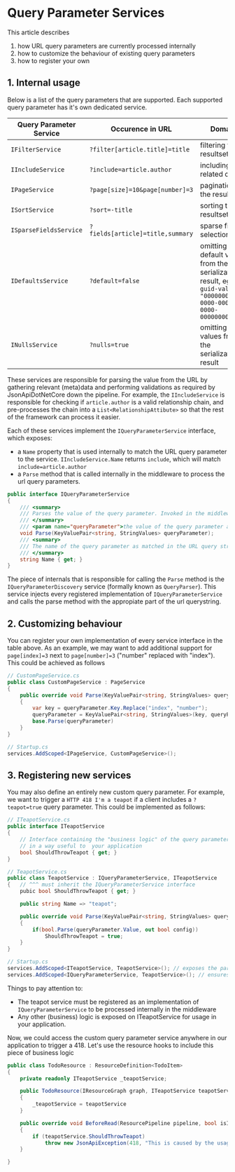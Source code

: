 # Query Parameter Services

This article describes 
1. how URL query parameters are currently processed internally 
2. how to customize the behaviour of existing query parameters
3. how to register your own

##  1. Internal usage

Below is a list of the query parameters that are supported. Each supported query parameter has it's own dedicated service.

| Query Parameter Service | Occurence in URL                 | Domain                                                |
|-------------------------|----------------------------------|-------------------------------------------------------|
| `IFilterService`        | `?filter[article.title]=title`   | filtering the resultset                               |
| `IIncludeService`       | `?include=article.author`        | including related data                                |
| `IPageService`          | `?page[size]=10&page[number]=3`  | pagination of the resultset                           |
| `ISortService`          | `?sort=-title`                   | sorting the resultset                                 |
| `ISparseFieldsService`  | `?fields[article]=title,summary` | sparse field selection                                |
| `IDefaultsService`      | `?default=false`                 | omitting default values from the serialization result, eg `guid-value": "00000000-0000-0000-0000-000000000000"` |
| `INullsService`         | `?nulls=true`                    | omitting null values from the serialization result    |


These services are responsible for parsing the value from the URL by gathering relevant (meta)data and performing validations as required by JsonApiDotNetCore down the pipeline. For example, the `IIncludeService` is responsible for checking if `article.author` is a valid relationship chain, and pre-processes the chain into a `List<RelationshipAttibute>` so that the rest of the framework can process it easier.

Each of these services implement the `IQueryParameterService` interface, which exposes:
* a `Name` property that is used internally to match the URL query parameter to the service.
	`IIncludeService.Name` returns `include`, which will match `include=article.author`
* a `Parse` method that is called internally in the middleware to process the url query parameters.


```c#
public interface IQueryParameterService
{
    /// <summary>
    /// Parses the value of the query parameter. Invoked in the middleware.
    /// </summary>
    /// <param name="queryParameter">the value of the query parameter as retrieved from the url</param>
    void Parse(KeyValuePair<string, StringValues> queryParameter);
    /// <summary>
    /// The name of the query parameter as matched in the URL query string.
    /// </summary>
    string Name { get; }
}
``` 

The piece of internals that is responsible for calling the `Parse` method is the `IQueryParameterDiscovery` service (formally known as `QueryParser`). This service injects every registered implementation of `IQueryParameterService` and calls the parse method with the appropiate part of the url querystring.


## 2. Customizing behaviour
You can register your own implementation of every service interface in the table above. As an example, we may want to add additional support for `page[index]=3` next to `page[number]=3` ("number" replaced with "index"). This could be achieved as follows

```c#
// CustomPageService.cs
public class CustomPageService : PageService
{
    public override void Parse(KeyValuePair<string, StringValues> queryParameter)
    {	
    	var key = queryParameter.Key.Replace("index", "number");
    	queryParameter = KeyValuePair<string, StringValues>(key, queryParameter.Value);
    	base.Parse(queryParameter)
    }
}

// Startup.cs
services.AddScoped<IPageService, CustomPageService>();
```

## 3. Registering new services
You may also define an entirely new custom query parameter. For example, we want to trigger a `HTTP 418 I'm a teapot` if a client includes a `?teapot=true` query parameter. This could be implemented as follows:


```c#
// ITeapotService.cs
public interface ITeapotService
{
	// Interface containing the "business logic" of the query parameter service, 
	// in a way useful to  your application
	bool ShouldThrowTeapot { get; }
}

// TeapotService.cs
public class TeapotService : IQueryParameterService, ITeapotService
{	// ^^^ must inherit the IQueryParameterService interface
	pubic bool ShouldThrowTeapot { get; }

	public string Name => "teapot";

    public override void Parse(KeyValuePair<string, StringValues> queryParameter)
    {	
    	if(bool.Parse(queryParameter.Value, out bool config))
    		ShouldThrowTeapot = true;
    }
}

// Startup.cs
services.AddScoped<ITeapotService, TeapotService>(); // exposes the parsed query parameter to your application
services.AddScoped<IQueryParameterService, TeapotService>(); // ensures that the associated query parameter service will be parsed internally by JADNC.
```

Things to pay attention to:
* The teapot service must be registered as an implementation of `IQueryParameterService` to be processed internally in the middleware
* Any other (business) logic is exposed on ITeapotService for usage in your application.


Now, we could access the custom query parameter service anywhere in our application to trigger a 418. Let's use the resource hooks to include this piece of business logic
```c#
public class TodoResource : ResourceDefinition<TodoItem>
{
	private readonly ITeapotService _teapotService;

    public TodoResource(IResourceGraph graph, ITeapotService teapotService) : base(graph) 
    { 
    	_teapotService = teapotService
    }

    public override void BeforeRead(ResourcePipeline pipeline, bool isIncluded = false, string stringId = null)
    {
    	if (teapotService.ShouldThrowTeapot)
    		throw new JsonApiException(418, "This is caused by the usage of teapot=true.")
    }

}
```